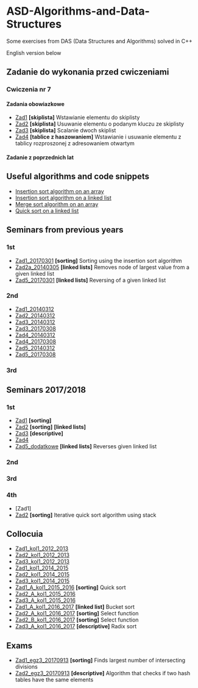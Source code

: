 # **ASD-Algorithms-and-Data-Structures**

Some exercises from DAS (Data Structures and Algorithms) solved in C++

English version below

## Zadanie do wykonania przed cwiczeniami

### Cwiczenia nr 7
#### Zadania obowiazkowe
- [Zad1](https://github.com/kaspiotr/ASD-Algorithms-and-Data-Structures/tree/master/Zadania_na_cwiczenia/Cwiczenia7/Zadania_obowiazkowe/Zad1_wstawianie_do_skiplisty "Zad1_wstawianie_do_skiplisty") **[skiplista]** Wstawianie elementu do skiplisty
- [Zad2](https://github.com/kaspiotr/ASD-Algorithms-and-Data-Structures/tree/master/Zadania_na_cwiczenia/Cwiczenia7/Zadania_obowiazkowe/Zad2_usuwanie_z_skiplisty "Zad2_usuwanie_z_skiplisty") **[skiplista]** Usuwanie elementu o podanym kluczu ze skiplisty
- [Zad3](https://github.com/kaspiotr/ASD-Algorithms-and-Data-Structures/tree/master/Zadania_na_cwiczenia/Cwiczenia7/Zadania_obowiazkowe/Zad3_scalanie_dwoch_skiplist "Zad3_scalanie_dwoch_skiplist") **[skiplista]** Scalanie dwoch skiplist
- [Zad4](https://github.com/kaspiotr/ASD-Algorithms-and-Data-Structures/tree/master/Zadania_na_cwiczenia/Cwiczenia7/Zadania_obowiazkowe/Zad4_wstawianie_i_usuwanie_el_z_tab_rozp_z_adr_otw "Zad4_wstawianie_i_usuwanie_el_z_tab_rozp_z_adr_otw") **[tablice z haszowaniem]** Wstawianie i usuwanie elementu z tablicy rozproszonej z adresowaniem otwartym
#### Zadanie z poprzednich lat


## Useful algorithms and code snippets
- [Insertion sort algorithm on an array](https://github.com/kaspiotr/ASD-Algorithms-and-Data-Structures/tree/master/Useful_algorithms_and_code_snippets/Array_insertion_sort "Array_insertion_sort")
- [Insertion sort algorithm on a linked list](https://github.com/kaspiotr/ASD-Algorithms-and-Data-Structures/blob/master/Useful_algorithms_and_code_snippets/Linked_list_insertion_sort "Linked_list_insertion_sort")
- [Merge sort algorithm on an array](https://github.com/kaspiotr/ASD-Algorithms-and-Data-Structures/tree/master/Useful_algorithms_and_code_snippets/Array_merge_sort "Array_merge_sort")
- [Quick sort on a linked list](https://github.com/kaspiotr/ASD-Algorithms-and-Data-Structures/tree/master/Useful_algorithms_and_code_snippets/Linked_list_quick_sort "Linked_list_quick_sort")


## Seminars from previous years
### 1st
- [Zad1_20170301](https://github.com/kaspiotr/ASD-Algorithms-and-Data-Structures/tree/master/Seminars_older/Sem1/Ex1_20170301 "Ex1_20170301") **[sorting]** Sorting using the insertion sort algorithm 
- [Zad2a_20140305](https://github.com/kaspiotr/ASD-Algorithms-and-Data-Structures/tree/master/Seminars_older/Sem1/Ex2a_20140305 "Ex2a_20140305") **[linked lists]** Removes node of largest value from a given linked list
- [Zad5_20170301](https://github.com/kaspiotr/ASD-Algorithms-and-Data-Structures/tree/master/Seminars_older/Sem1/Ex5_20170301 "Ex5_20170301") **[linked lists]** Reversing of a given linked list
### 2nd
- [Zad1_20140312](https://github.com/kaspiotr/ASD-Algorithms-and-Data-Structures/tree/master/Seminars_older/Sem2/Sem2_Ex1_20140312 "Sem2_Ex1_20140312") 
- [Zad2_20140312](https://github.com/kaspiotr/ASD-Algorithms-and-Data-Structures/tree/master/Seminars_older/Sem2/Sem2_Ex2_20140312 "Sem2_Ex2_20140312")
- [Zad3_20140312](https://github.com/kaspiotr/ASD-Algorithms-and-Data-Structures/tree/master/Seminars_older/Sem2/Sem2_Ex3_20140312 "Sem2_Ex3_20140312")
- [Zad3_20170308](https://github.com/kaspiotr/ASD-Algorithms-and-Data-Structures/tree/master/Seminars_older/Sem2/Sem2_Ex3_20170308 "Sem2_Ex3_20170308")
- [Zad4_20140312](https://github.com/kaspiotr/ASD-Algorithms-and-Data-Structures/tree/master/Seminars_older/Sem2/Sem2_Ex4_20140312 "Sem2_Ex4_20140312")
- [Zad4_20170308](https://github.com/kaspiotr/ASD-Algorithms-and-Data-Structures/tree/master/Seminars_older/Sem2/Sem2_Ex4_20170308 "Sem2_Ex4_20170308")
- [Zad5_20140312](https://github.com/kaspiotr/ASD-Algorithms-and-Data-Structures/tree/master/Seminars_older/Sem2/Sem2_Ex5_20140312 "Sem2_Ex5_20140312")
- [Zad5_20170308](https://github.com/kaspiotr/ASD-Algorithms-and-Data-Structures/tree/master/Seminars_older/Sem2/Sem2_Ex5_20170308 "Sem2_Ex5_20170308")
### 3rd

## Seminars 2017/2018
### 1st
- [Zad1](https://github.com/kaspiotr/ASD-Algorithms-and-Data-Structures/tree/master/Seminars/Sem1/Ex1_20180301 "Ex1_20180301") **[sorting]**
- [Zad2](https://github.com/kaspiotr/ASD-Algorithms-and-Data-Structures/tree/master/Seminars/Sem1/Ex2_20180301 "Ex2_20180301") **[sorting]** **[linked lists]**
- [Zad3](https://github.com/kaspiotr/ASD-Algorithms-and-Data-Structures/tree/master/Seminars/Sem1/Ex3_20180301 "Ex3_20180301") **[descriptive]**
- [Zad4](https://github.com/kaspiotr/ASD-Algorithms-and-Data-Structures/tree/master/Seminars/Sem1/Ex4_20180301 "Ex4_20180301") 
- [Zad5_dodatkowe](https://github.com/kaspiotr/ASD-Algorithms-and-Data-Structures/tree/master/Seminars/Sem1/Ex5_20180301_extra "Ex5_20180301_extra") **[linked lists]** Reverses given linked list

### 2nd


### 3rd

### 4th
- [Zad1]
- [Zad2](https://github.com/kaspiotr/ASD-Algorithms-and-Data-Structures/tree/master/Seminars/Sem4/Ex2_20180322 "Ex2_20180322") **[sorting]** Iterative quick sort algorithm using stack

## Collocuia
- [Zad1_kol1_2012_2013](https://github.com/kaspiotr/ASD-Algorithms-and-Data-Structures/tree/master/Collocuia/Coll1/2012_2013/Ex1 "Coll1/2012_2013/Ex1")
- [Zad2_kol1_2012_2013](https://github.com/kaspiotr/ASD-Algorithms-and-Data-Structures/tree/master/Collocuia/Coll1/2012_2013/Ex2 "Coll1/2012_2013/Ex2")
- [Zad3_kol1_2012_2013](https://github.com/kaspiotr/ASD-Algorithms-and-Data-Structures/tree/master/Collocuia/Coll1/2012_2013/Ex3 "Coll1/2012_2013/Ex3")
- [Zad1_kol1_2014_2015](https://github.com/kaspiotr/ASD-Algorithms-and-Data-Structures/tree/master/Collocuia/Coll1/2014_2015/Ex1 "Coll1/2014_2015/Ex1")
- [Zad2_kol1_2014_2015](https://github.com/kaspiotr/ASD-Algorithms-and-Data-Structures/tree/master/Collocuia/Coll1/2014_2015/Ex2 "Coll1/2014_2015/Ex2")
- [Zad3_kol1_2014_2015](https://github.com/kaspiotr/ASD-Algorithms-and-Data-Structures/tree/master/Collocuia/Coll1/2014_2015/Ex3 "Coll1/2014_2015/Ex3")
- [Zad1_A_kol1_2015_2016](https://github.com/kaspiotr/ASD-Algorithms-and-Data-Structures/tree/master/Collocuia/Coll1/2015_2016/Ex1_A "Coll1/2015_2016/Ex1_A") **[sorting]** Quick sort
- [Zad2_A_kol1_2015_2016](https://github.com/kaspiotr/ASD-Algorithms-and-Data-Structures/tree/master/Collocuia/Coll1/2015_2016/Ex2_A "Coll1/2015_2016/Ex2_A")
- [Zad3_A_kol1_2015_2016](https://github.com/kaspiotr/ASD-Algorithms-and-Data-Structures/tree/master/Collocuia/Coll1/2015_2016/Ex3_A "Coll1/2015_2016/Ex3_A")
- [Zad1_A_kol1_2016_2017](https://github.com/kaspiotr/ASD-Algorithms-and-Data-Structures/tree/master/Collocuia/Coll1/2016_2017/Ex1_A "Coll1/2016_2017/Ex1_A") **[linked list]** Bucket sort
- [Zad2_A_kol1_2016_2017](https://github.com/kaspiotr/ASD-Algorithms-and-Data-Structures/tree/master/Collocuia/Coll1/2016_2017/Ex2_A "Coll1/2016_2017/Ex2_A") **[sorting]** Select function
- [Zad2_B_kol1_2016_2017](https://github.com/kaspiotr/ASD-Algorithms-and-Data-Structures/tree/master/Collocuia/Coll1/2016_2017/Ex2_B "Coll1/2016_2017/Ex2_B") **[sorting]** Select function
- [Zad3_A_kol1_2016_2017](https://github.com/kaspiotr/ASD-Algorithms-and-Data-Structures/tree/master/Collocuia/Coll1/2016_2017/Ex3 "Coll1/2016_2017/Ex3") **[descriptive]** Radix sort



## Exams
- [Zad1_egz3_20170913](https://github.com/kaspiotr/ASD-Algorithms-and-Data-Structures/tree/master/Exams/Exam3_Ex1_20170913 "Exam3_Ex1_20170913") **[sorting]** Finds largest number of intersecting divisions
- [Zad2_egz3_20170913](https://github.com/kaspiotr/ASD-Algorithms-and-Data-Structures/tree/master/Exams/Exam3_Ex2_20170913 "Exam3_Ex2_20170913") **[descriptive]** Algorithm that checks if two hash tables have the same elements